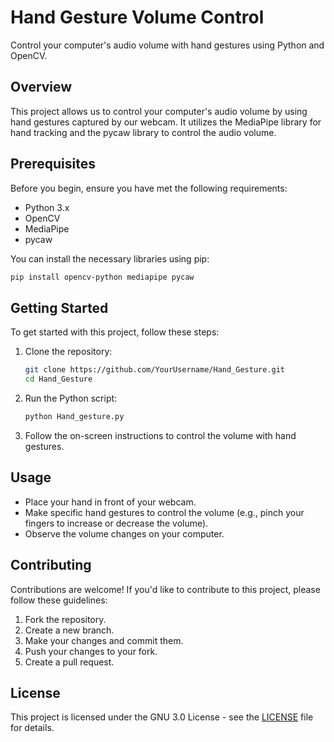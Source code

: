 # Hand Gesture Volume Control

Control your computer's audio volume with hand gestures using Python and OpenCV.

## Overview

This project allows us to control your computer's audio volume by using hand gestures captured by our webcam. It utilizes the MediaPipe library for hand tracking and the pycaw library to control the audio volume.

## Prerequisites

Before you begin, ensure you have met the following requirements:

- Python 3.x
- OpenCV
- MediaPipe
- pycaw

You can install the necessary libraries using pip:

```bash
pip install opencv-python mediapipe pycaw
```

## Getting Started

To get started with this project, follow these steps:

1. Clone the repository:

   ```bash
   git clone https://github.com/YourUsername/Hand_Gesture.git
   cd Hand_Gesture
   ```

2. Run the Python script:

   ```bash
   python Hand_gesture.py
   ```

3. Follow the on-screen instructions to control the volume with hand gestures.

## Usage

- Place your hand in front of your webcam.
- Make specific hand gestures to control the volume (e.g., pinch your fingers to increase or decrease the volume).
- Observe the volume changes on your computer.

## Contributing

Contributions are welcome! If you'd like to contribute to this project, please follow these guidelines:

1. Fork the repository.
2. Create a new branch.
3. Make your changes and commit them.
4. Push your changes to your fork.
5. Create a pull request.

## License

This project is licensed under the GNU 3.0 License - see the [LICENSE](LICENSE) file for details.

